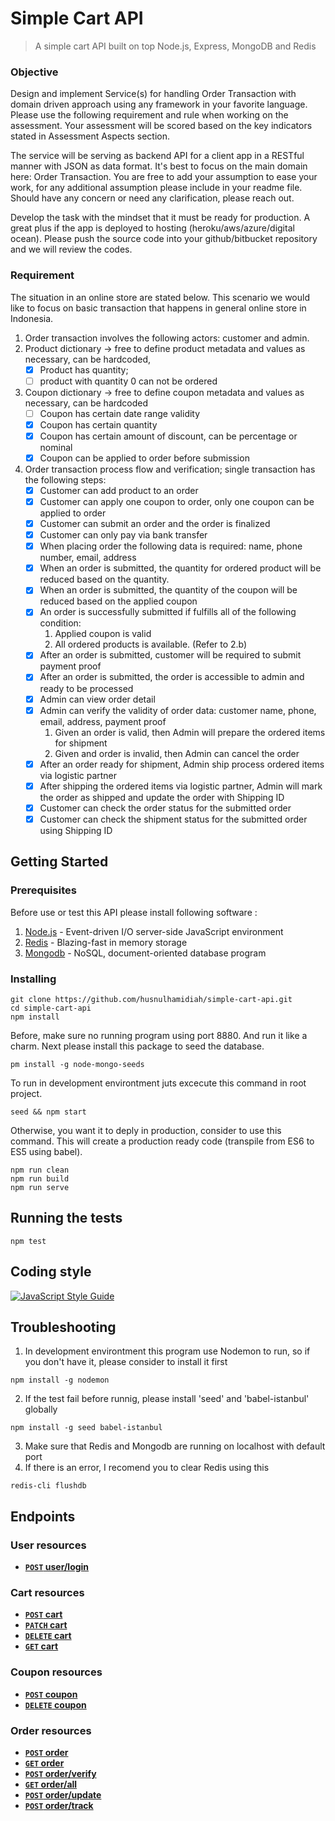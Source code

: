 # Simple Cart API
> A simple cart API built on top Node.js, Express, MongoDB and Redis

### Objective

Design and implement Service(s) for handling Order Transaction with domain driven approach using any framework in your favorite language. Please use the following requirement and rule when working on the assessment. Your assessment will be scored based on the key indicators stated in Assessment Aspects section.

The service will be serving as backend API for a client app in a RESTful manner with JSON as data format. It's best to focus on the main domain here: Order Transaction. You are free to add your assumption to ease your work, for any additional assumption please include in your readme file. Should have any concern or need any clarification, please reach out.

Develop the task with the mindset that it must be ready for production. A great plus if the app is deployed to hosting (heroku/aws/azure/digital ocean). Please push the source code into your github/bitbucket repository and we will review the codes. 

### Requirement

The situation in an online store are stated below. This scenario we would like to focus on basic transaction that happens in general online store in Indonesia. 
1. Order transaction involves the following actors: customer and admin.
2. Product dictionary → free to define product metadata and values as necessary, can be hardcoded,
    - [x] Product has quantity; 
    - [ ] product with quantity 0 can not be ordered
3. Coupon dictionary → free to define coupon metadata and values as necessary, can be hardcoded
    - [ ] Coupon has certain date range validity
    - [x] Coupon has certain quantity
    - [x] Coupon has certain amount of discount, can be percentage or nominal
    - [x] Coupon can be applied to order before submission
4. Order transaction process flow and verification; single transaction has the following steps:
    - [x] Customer can add product to an order
    - [x] Customer can apply one coupon to order, only one coupon can be applied to order
    - [x] Customer can submit an order and the order is finalized
    - [x] Customer can only pay via bank transfer
    - [x] When placing order the following data is required: name, phone number, email, address
    - [x] When an order is submitted, the quantity for ordered product will be reduced based on the quantity.
    - [x] When an order is submitted, the quantity of the coupon will be reduced based on the applied coupon
    - [x] An order is successfully submitted if fulfills all of the following condition:
        1. Applied coupon is valid
        2. All ordered products is available. (Refer to 2.b)
    - [x] After an order is submitted, customer will be required to submit payment proof
    - [x] After an order is submitted, the order is accessible to admin and ready to be processed
    - [x] Admin can view order detail
    - [x] Admin can verify the validity of order data: customer name, phone, email, address, payment proof
        1. Given an order is valid, then Admin will prepare the ordered items for shipment
        2. Given and order is invalid, then Admin can cancel the order
    - [x] After an order ready for shipment, Admin ship process ordered items via logistic partner
    - [x] After shipping the ordered items via logistic partner, Admin will mark the order as shipped and update the order with Shipping ID
    - [x] Customer can check the order status for the submitted order
    - [x] Customer can check the shipment status for the submitted order using Shipping ID

## Getting Started

### Prerequisites

Before use or test this API please install following software :

1. [Node.js](https://nodejs.org/en/) - Event-driven I/O server-side JavaScript environment
2. [Redis](https://redis.io/) - Blazing-fast in memory storage
3. [Mongodb](https://www.mongodb.com/) - NoSQL, document-oriented database program

### Installing

```
git clone https://github.com/husnulhamidiah/simple-cart-api.git
cd simple-cart-api
npm install
```

Before, make sure no running program using port 8880. And run it like a charm. Next please install this package to seed the database. 

```
pm install -g node-mongo-seeds
```

To run in development environtment juts excecute this command in root project.

```
seed && npm start
```

Otherwise, you want it to deply in production, consider to use this command. This will create a production ready code (transpile from ES6 to ES5 using babel).

```
npm run clean
npm run build
npm run serve
```

## Running the tests

```
npm test
```

## Coding style

[![JavaScript Style
Guide](https://cdn.rawgit.com/feross/standard/master/badge.svg)](https://github.com/feross/standard)

## Troubleshooting

1. In development environtment this program use Nodemon to run, so if you don't have it, please consider to install it first
  ```
  npm install -g nodemon
  ```
2. If the test fail before runnig, please install 'seed' and 'babel-istanbul' globally
  ```
  npm install -g seed babel-istanbul
  ```
3. Make sure that Redis and Mongodb are running on localhost with default port
4. If there is an error, I recomend you to clear Redis using this
  ```
  redis-cli flushdb
  ```

## Endpoints

### User resources

- **[<code>POST</code> user/login](https://github.com/husnulhamidiah/simple-cart-api/blob/master/docs/user/POST_user_login.md)**

### Cart resources

- **[<code>POST</code> cart](https://github.com/husnulhamidiah/simple-cart-api/blob/master/docs/cart/POST_cart.md)**
- **[<code>PATCH</code> cart](https://github.com/husnulhamidiah/simple-cart-api/blob/master/docs/cart/PATCH_cart.md)** 
- **[<code>DELETE</code> cart](https://github.com/husnulhamidiah/simple-cart-api/blob/master/docs/cart/DELETE_cart.md)**
- **[<code>GET</code> cart](https://github.com/husnulhamidiah/simple-cart-api/blob/master/docs/cart/GET_cart.md)**

### Coupon resources

- **[<code>POST</code> coupon](https://github.com/husnulhamidiah/simple-cart-api/blob/master/docs/coupon/POST_coupon.md)**
- **[<code>DELETE</code> coupon](https://github.com/husnulhamidiah/simple-cart-api/blob/master/docs/coupon/DELETE_coupon.md)**

### Order resources

- **[<code>POST</code> order](https://github.com/husnulhamidiah/simple-cart-api/blob/master/docs/order/POST_order.md)**
- **[<code>GET</code> order](https://github.com/husnulhamidiah/simple-cart-api/blob/master/docs/order/GET_order.md)**
- **[<code>POST</code> order/verify](https://github.com/husnulhamidiah/simple-cart-api/blob/master/docs/order/POST_order_verify.md)**
- **[<code>GET</code> order/all](https://github.com/husnulhamidiah/simple-cart-api/blob/master/docs/order/GET_order_all.md)**
- **[<code>POST</code> order/update](https://github.com/husnulhamidiah/simple-cart-api/blob/master/docs/order/POST_order_update.md)**
- **[<code>POST</code> order/track](https://github.com/husnulhamidiah/simple-cart-api/blob/master/docs/order/POST_order_track.md)**
